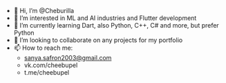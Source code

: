 - 👋 Hi, I’m @Cheburilla
- 👀 I’m interested in ML and AI industries and Flutter development
- 🌱 I’m currently learning Dart, also Python, C++, C# and more, but prefer Python
- 💞️ I’m looking to collaborate on any projects for my portfolio
- 📫 How to reach me: 
  - sanya.safron2003@gmail.com
  - vk.com/cheebupel
  - t.me/cheebupel

<!---
Cheburilla/Cheburilla is a ✨ special ✨ repository because its `README.md` (this file) appears on your GitHub profile.
You can click the Preview link to take a look at your changes.
--->
